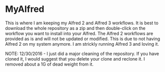 # MyAlfred

This is where I am keeping my Alfred 2 and Alfred 3 workflows. It is best to download the whole repository as a zip and then double-click on the workflow you want to install into your Alfred. The Alfred 2 workflows are provided as is and will not be updated or modified. This is due to not having Alfred 2 on my system anymore. I am strickly running Alfred 3 and loving it.

NOTE: 12/30/2016 - I just did a major cleaning of the repository. If you have cloned it, I would suggest that you delete your clone and reclone it. I removed about a 1G of dead weight from it. 
